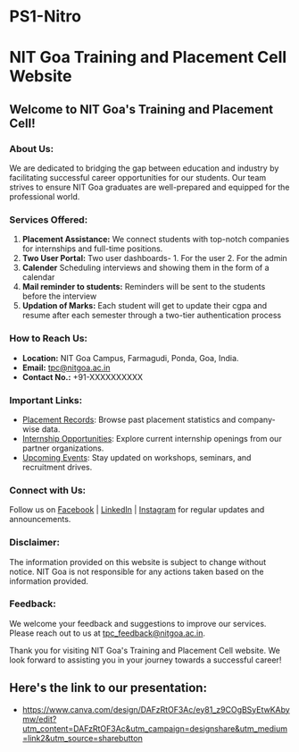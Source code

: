 # PS1-Nitro

# NIT Goa Training and Placement Cell Website

## Welcome to NIT Goa's Training and Placement Cell!

### About Us:
We are dedicated to bridging the gap between education and industry by facilitating successful career opportunities for our students. Our team strives to ensure NIT Goa graduates are well-prepared and equipped for the professional world.

### Services Offered:
1. **Placement Assistance:** We connect students with top-notch companies for internships and full-time positions.
2. **Two User Portal:** Two user dashboards- 1. For the user 2. For the admin
3. **Calender** Scheduling interviews and showing them in the form of a calendar
5. **Mail reminder to students:** Reminders will be sent to the students before the interview
6. **Updation of Marks:** Each student will get to update their cgpa and resume after each semester through a two-tier authentication process

### How to Reach Us:
- **Location:** NIT Goa Campus, Farmagudi, Ponda, Goa, India.
- **Email:** tpc@nitgoa.ac.in
- **Contact No.:** +91-XXXXXXXXXX

### Important Links:
- [Placement Records](#): Browse past placement statistics and company-wise data.
- [Internship Opportunities](#): Explore current internship openings from our partner organizations.
- [Upcoming Events](#): Stay updated on workshops, seminars, and recruitment drives.

### Connect with Us:
Follow us on [Facebook](#) | [LinkedIn](#) | [Instagram](#) for regular updates and announcements.

### Disclaimer:
The information provided on this website is subject to change without notice. NIT Goa is not responsible for any actions taken based on the information provided.

### Feedback:
We welcome your feedback and suggestions to improve our services. Please reach out to us at tpc_feedback@nitgoa.ac.in.

Thank you for visiting NIT Goa's Training and Placement Cell website. We look forward to assisting you in your journey towards a successful career!

## Here's the link to our presentation:
- https://www.canva.com/design/DAFzRtOF3Ac/ey81_z9COgBSyEtwKAbymw/edit?utm_content=DAFzRtOF3Ac&utm_campaign=designshare&utm_medium=link2&utm_source=sharebutton

